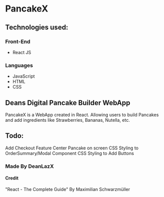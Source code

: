 # PancakeX

## Technologies used:

### Front-End

- React JS

### Languages

- JavaScript
- HTML
- CSS

## Deans Digital Pancake Builder WebApp

PancakeX is a WebApp created in React. Allowing users to build Pancakes and add ingredients like Strawberries, Bananas, Nutella, etc.

## Todo:

Add Checkout Feature
Center Pancake on screen
CSS Styling to OrderSummary/Modal Component
CSS Styling to Add Buttons

### Made By DeanLazX

#### Credit

"React - The Complete Guide" By Maximilian Schwarzmüller
